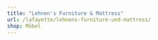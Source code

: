 ```yaml
---
title: "Lehnen's Furniture & Mattress"
url: /lafayette/lehnens-furniture-und-mattress/
shop: Möbel
---
```


